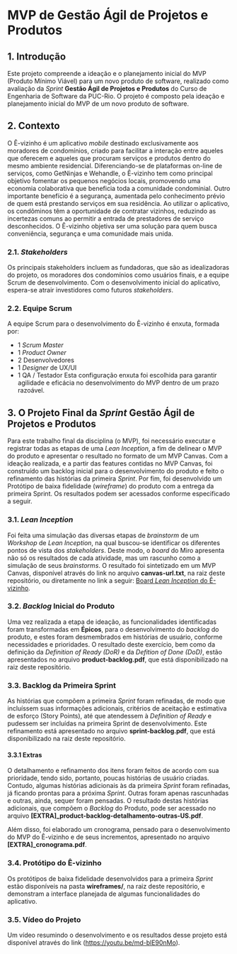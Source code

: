 # MVP de Gestão Ágil de Projetos e Produtos

## 1. Introdução

Este projeto compreende a ideação e o planejamento inicial do MVP (Produto Mínimo Viável) para um novo produto de software, realizado como avaliação da _Sprint_ **Gestão Ágil de Projetos e Produtos** do Curso de Engenharia de Software da PUC-Rio. O projeto é composto pela ideação e planejamento inicial do MVP de um novo produto de software.

## 2. Contexto

O Ê-vizinho é um aplicativo *mobile* destinado exclusivamente aos moradores de condomínios, criado para facilitar a interação entre aqueles que oferecem e aqueles que procuram serviços e produtos dentro do mesmo ambiente residencial. 
Diferenciando-se de plataformas on-line de serviços, como GetNinjas e Wehandle, o Ê-vizinho tem como principal objetivo fomentar os pequenos negócios locais, promovendo uma economia colaborativa que beneficia toda a comunidade condominial. Outro importante benefício é a segurança, aumentada pelo conhecimento prévio de quem está prestando serviços em sua residência. Ao utilizar o aplicativo, os condôminos têm a oportunidade de contratar vizinhos, reduzindo as incertezas comuns ao permitir a entrada de prestadores de serviço desconhecidos.
O Ê-vizinho objetiva ser uma solução para quem busca conveniência, segurança e uma comunidade mais unida.

### 2.1. *Stakeholders*

Os principais stakeholders incluem as fundadoras, que são as idealizadoras do projeto, os moradores dos condomínios como usuários finais, e a equipe Scrum de desenvolvimento. Com o desenvolvimento inicial do aplicativo, espera-se atrair investidores como futuros *stakeholders*. 

### 2.2. Equipe Scrum

A equipe Scrum para o desenvolvimento do Ê-vizinho é enxuta, formada por:
- 1 *Scrum Master*
- 1 *Product Owner*
- 2 Desenvolvedores
- 1 *Designer* de UX/UI
- 1 QA / Testador
Esta configuração enxuta foi escolhida para garantir agilidade e eficácia no desenvolvimento do MVP dentro de um prazo razoável.

## 3. O Projeto Final da _Sprint_ **Gestão Ágil de Projetos e Produtos**
Para este trabalho final da disciplina (o MVP), foi necessário executar e registrar todas as etapas de uma *Lean Inception*, a fim de delinear o MVP do produto e apresentar o resultado no formato de um MVP Canvas. 
Com a ideação realizada, e a partir das features contidas no MVP Canvas, foi construído um backlog inicial para o desenvolvimento do produto e feito o refinamento das histórias da primeira *Sprint*. 
Por fim, foi desenvolvido um Protótipo de baixa fidelidade (*wireframe*) do produto com a entrega da primeira Sprint. Os resultados podem ser acessados conforme especificado a seguir.

### 3.1. *Lean Inception*

Foi feita uma simulação das diversas etapas de *brainstorm* de um *Workshop* de *Lean Inception*, na qual buscou-se identificar os diferentes pontos de vista dos *stakeholders*. Deste modo, o *board* do Miro apresenta não só os resultados de cada atividade, mas um rascunho como a simulação de seus *brainstorms*. O resultado foi sintetizado em um MVP Canvas, disponível através do link no arquivo **canvas-url.txt**, na raiz deste repositório, ou diretamente no link a seguir:
 [Board *Lean Inception* do Ê-vizinho](https://miro.com/app/board/uXjVKXY7r74=/?share_link_id=648817840918).

### 3.2. *Backlog* Inicial do Produto

Uma vez realizada a etapa de ideação, as funcionalidades identificadas foram transformadas em **Épicos**, para o desenvolvimento do *backlog* do produto, e estes foram desmembrados em histórias de usuário, conforme necessidades e prioridades.
O resultado deste exercício, bem como da definição da *Definition of Ready (DoR)* e da *Defition of Done (DoD)*, estão apresentados no arquivo **product-backlog.pdf**, que está disponibilizado na raiz deste repositório.

### 3.3. Backlog da Primeira Sprint

As histórias que compõem a primeira *Sprint* foram refinadas, de modo que incluíssem suas informações adicionais, critérios de aceitação e estimativa de esforço (Story Points), até que atendessem à *Definition of Ready* e pudessem ser incluídas na primeira Sprint de desenvolvimento. Este refinamento está apresentado no arquivo **sprint-backlog.pdf**, que está disponibilizado na raiz deste repositório.

#### 3.3.1 Extras

O detalhamento e refinamento dos itens foram feitos de acordo com sua prioridade, tendo sido, portanto, poucas histórias de usuário criadas. Contudo, algumas histórias adicionais às da primeira *Sprint* foram refinadas, já ficando prontas para a próxima *Sprint*. Outras foram apenas rascunhadas e outras, ainda, sequer foram pensadas. O resultado destas histórias adicionais, que compõem o *Backlog* do Produto, pode ser acessado no arquivo **[EXTRA]_product-backlog-detalhamento-outras-US.pdf**.

Além disso, foi elaborado um cronograma, pensado para o desenvolvimento do MVP do Ê-vizinho e de seus incrementos, apresentado no arquivo **[EXTRA]_cronograma.pdf**.

### 3.4. Protótipo do Ê-vizinho

Os protótipos de baixa fidelidade desenvolvidos para a primeira *Sprint* estão disponíveis na pasta **wireframes/**, na raiz deste repositório, e demonstram a interface planejada de algumas funcionalidades do aplicativo.

### 3.5. Vídeo do Projeto

Um vídeo resumindo o desenvolvimento e os resultados desse projeto está disponível através do link (https://youtu.be/md-blE90nMo).
